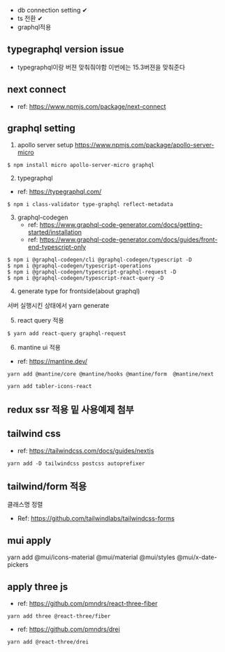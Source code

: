- db connection setting ✔
- ts 전환 ✔
- graphql적용

## typegraphql version issue

- typegraphql이랑 버젼 맞춰줘야함 이번에는 15.3버젼을 맞춰준다

## next connect

- ref: https://www.npmjs.com/package/next-connect

## graphql setting

1. apollo server setup
   https://www.npmjs.com/package/apollo-server-micro

```
$ npm install micro apollo-server-micro graphql
```

2. typegraphql

- ref: https://typegraphql.com/

```
$ npm i class-validator type-graphql reflect-metadata
```

3. graphql-codegen
   - ref: https://www.graphql-code-generator.com/docs/getting-started/installation
   - ref: https://www.graphql-code-generator.com/docs/guides/front-end-typescript-only

```
$ npm i @graphql-codegen/cli @graphql-codegen/typescript -D
$ npm i @graphql-codegen/typescript-operations
$ npm i @graphql-codegen/typescript-graphql-request -D
$ npm i @graphql-codegen/typescript-react-query -D
```

4. generate type for frontside(about graphql)

서버 실행시킨 상태에서
yarn generate

5. react query 적용

```
$ yarn add react-query graphql-request
```

6. mantine ui 적용

- ref: https://mantine.dev/

```
yarn add @mantine/core @mantine/hooks @mantine/form  @mantine/next

yarn add tabler-icons-react
```

## redux ssr 적용 밑 사용예제 첨부

## tailwind css

- ref: https://tailwindcss.com/docs/guides/nextjs

```
yarn add -D tailwindcss postcss autoprefixer

```

## tailwind/form 적용

클래스명 정렬

- Ref: https://github.com/tailwindlabs/tailwindcss-forms

## mui apply

yarn add @mui/icons-material @mui/material @mui/styles @mui/x-date-pickers

## apply three js

- ref: https://github.com/pmndrs/react-three-fiber

```
yarn add three @react-three/fiber
```

- ref: https://github.com/pmndrs/drei

```
yarn add @react-three/drei
```
